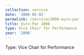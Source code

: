 ```yaml
---
collection: service
date: '2006-01-01'
permalink: /service/2006-euro-par
title: Euro-Par 2006
type: Vice Chair for Performance
year: '2006'
---
```


Type: Vice Chair for Performance
